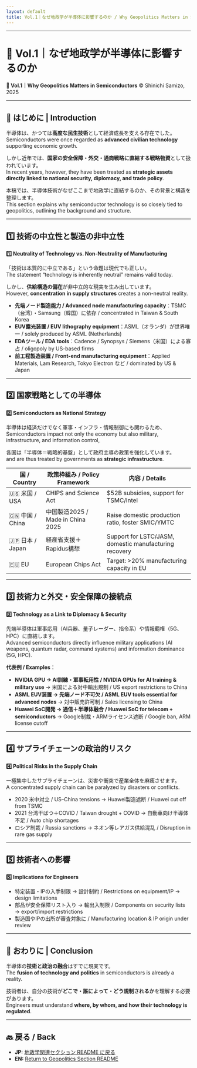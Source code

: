 ```yaml
---
layout: default
title: Vol.1｜なぜ地政学が半導体に影響するのか / Why Geopolitics Matters in Semiconductors
---
```


---

# 📘 Vol.1｜なぜ地政学が半導体に影響するのか  
**📘 Vol.1｜Why Geopolitics Matters in Semiconductors** 
© Shinichi Samizo, 2025

---

## 🧭 はじめに | Introduction

半導体は、かつては**高度な民生技術**として経済成長を支える存在でした。  
Semiconductors were once regarded as **advanced civilian technology** supporting economic growth.  

しかし近年では、**国家の安全保障・外交・通商戦略に直結する戦略物資**として扱われています。  
In recent years, however, they have been treated as **strategic assets directly linked to national security, diplomacy, and trade policy**.  

本稿では、半導体技術がなぜここまで地政学に直結するのか、その背景と構造を整理します。  
This section explains why semiconductor technology is so closely tied to geopolitics, outlining the background and structure.

---

## 1️⃣ 技術の中立性と製造の非中立性  
**1️⃣ Neutrality of Technology vs. Non-Neutrality of Manufacturing**

「技術は本質的に中立である」という命題は現代でも正しい。  
The statement “technology is inherently neutral” remains valid today.  

しかし、**供給構造の偏在**が非中立的な現実を生み出しています。  
However, **concentration in supply structures** creates a non-neutral reality.

- **先端ノード製造能力 / Advanced node manufacturing capacity**：TSMC（台湾）・Samsung（韓国）に依存 / concentrated in Taiwan & South Korea  
- **EUV露光装置 / EUV lithography equipment**：ASML（オランダ）が世界唯一 / solely produced by ASML (Netherlands)  
- **EDAツール / EDA tools**：Cadence / Synopsys / Siemens（米国）による寡占 / oligopoly by US-based firms  
- **前工程製造装置 / Front-end manufacturing equipment**：Applied Materials, Lam Research, Tokyo Electron など / dominated by US & Japan

---

## 2️⃣ 国家戦略としての半導体  
**2️⃣ Semiconductors as National Strategy**

半導体は経済だけでなく軍事・インフラ・情報制御にも関わるため、  
Semiconductors impact not only the economy but also military, infrastructure, and information control,  

各国は「半導体＝戦略的基盤」として政府主導の政策を強化しています。  
and are thus treated by governments as **strategic infrastructure**.

| **国 / Country** | **政策枠組み / Policy Framework** | **内容 / Details** |
|------------------|----------------------------------|--------------------|
| 🇺🇸 米国 / USA   | CHIPS and Science Act            | $52B subsidies, support for TSMC/Intel |
| 🇨🇳 中国 / China | 中国製造2025 / Made in China 2025 | Raise domestic production ratio, foster SMIC/YMTC |
| 🇯🇵 日本 / Japan | 経産省支援＋Rapidus構想           | Support for LSTC/JASM, domestic manufacturing recovery |
| 🇪🇺 EU           | European Chips Act               | Target: >20% manufacturing capacity in EU |

---

## 3️⃣ 技術力と外交・安全保障の接続点  
**3️⃣ Technology as a Link to Diplomacy & Security**

先端半導体は軍事応用（AI兵器、量子レーダー、指令系）や情報覇権（5G、HPC）に直結します。  
Advanced semiconductors directly influence military applications (AI weapons, quantum radar, command systems) and information dominance (5G, HPC).  

**代表例 / Examples**：
- **NVIDIA GPU → AI訓練・軍事転用性 / NVIDIA GPUs for AI training & military use** → 米国による対中輸出規制 / US export restrictions to China  
- **ASML EUV装置 → 先端ノード不可欠 / ASML EUV tools essential for advanced nodes** → 対中販売許可制 / Sales licensing to China  
- **Huawei SoC開発 → 通信＋半導体融合 / Huawei SoC for telecom + semiconductors** → Google制裁・ARMライセンス遮断 / Google ban, ARM license cutoff

---

## 4️⃣ サプライチェーンの政治的リスク  
**4️⃣ Political Risks in the Supply Chain**

一極集中したサプライチェーンは、災害や衝突で産業全体を麻痺させます。  
A concentrated supply chain can be paralyzed by disasters or conflicts.

- 2020 米中対立 / US–China tensions → Huawei製造遮断 / Huawei cut off from TSMC  
- 2021 台湾干ばつ＋COVID / Taiwan drought + COVID → 自動車向け半導体不足 / Auto chip shortages  
- ロシア制裁 / Russia sanctions → ネオン等レアガス供給混乱 / Disruption in rare gas supply

---

## 5️⃣ 技術者への影響  
**5️⃣ Implications for Engineers**

- 特定装置・IPの入手制限 → 設計制約 / Restrictions on equipment/IP → design limitations  
- 部品が安全保障リスト入り → 輸出入制限 / Components on security lists → export/import restrictions  
- 製造国やIPの出所が審査対象に / Manufacturing location & IP origin under review

---

## 🧩 おわりに | Conclusion

半導体の**技術と政治の融合**はすでに現実です。  
The **fusion of technology and politics** in semiconductors is already a reality.  

技術者は、自分の技術が**どこで・誰によって・どう規制されるか**を理解する必要があります。  
Engineers must understand **where, by whom, and how their technology is regulated**.

---

## 🔙 戻る / Back
- **JP:** [地政学関連セクション README に戻る](./README.md)  
- **EN:** [Return to Geopolitics Section README](./README.md)

